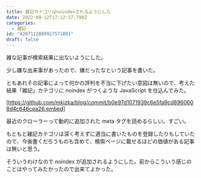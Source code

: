 ```yaml
---
title: 雑記カテゴリはnoindexされるようにした
date: 2022-09-12T17:12:57.790Z
categories:
  - 雑記
id: "4207112889917571801"
draft: false
---
```


雑な記事が検索結果に出ないようにした。

<!-- more -->

少し嫌な出来事があったので、嫌だったなという記事を書いた。

ともあれその記事によって何かの評判を不当に下げたい意図は無いので、考えた結果「雑記」カテゴリに noindex がつくような JavaScript を仕込んでみた。

[https://github.com/mkizka/blog/commit/b0e97d1071939c6e5fa9cd8960608d4c646cea26:embed]

最近のクローラーって動的に追加された meta タグを読めるらしい。すごい。

もともと雑記カテゴリは深く考えずに適当に書いたものを登録したりもしていたので、今後書くだろうものも含めて、検索ページに載せるほどの価値がある記事は無いと思う。

そういうわけなので noindex が追加されるようにした。前からこういう感じのことはやってみたかったので出来てよかった。
